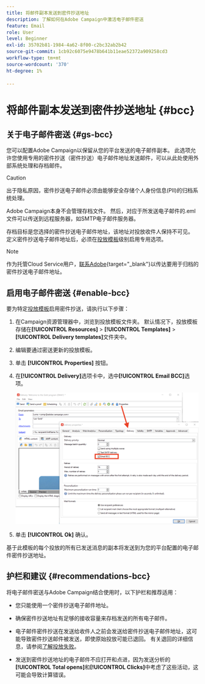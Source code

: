 ```yaml
---
title: 将邮件副本发送到密件抄送地址
description: 了解如何在Adobe Campaign中激活电子邮件密送
feature: Email
role: User
level: Beginner
exl-id: 35702b81-1984-4a62-8f00-c2bc32ab2b42
source-git-commit: 1cb92c6075e9478b641b11eae52372a909258cd3
workflow-type: tm+mt
source-wordcount: '370'
ht-degree: 1%

---
```


# 将邮件副本发送到密件抄送地址 {#bcc}

<!--
>[!NOTE]
>
>This capability is available starting Campaign v8.3. To check your version, refer to [this section](../start/compatibility-matrix.md#how-to-check-your-campaign-version-and-buildversion)-->

## 关于电子邮件密送 {#gs-bcc}

您可以配置Adobe Campaign以保留从您的平台发送的电子邮件副本。 此选项允许您使用专用的密件抄送（密件抄送）电子邮件地址发送邮件，可以从此处使用外部系统处理和存档邮件。

>[!CAUTION]
>
>出于隐私原因，密件抄送电子邮件必须由能够安全存储个人身份信息(PII)的归档系统处理。

Adobe Campaign本身不会管理存档文件。 然后，对应于所发送电子邮件的.eml文件可以传送到远程服务器，如SMTP电子邮件服务器。

存档目标是您选择的密件抄送电子邮件地址，该地址对投放收件人保持不可见。 定义密件抄送电子邮件地址后，必须在[投放模板](create-templates.md)级别启用专用选项。

>[!NOTE]
>
>作为托管Cloud Service用户，[联系Adobe](../start/campaign-faq.md#support){target="_blank"}以传达要用于归档的密件抄送电子邮件地址。

## 启用电子邮件密送 {#enable-bcc}

要为特定[投放模板](create-templates.md)启用密件抄送，请执行以下步骤：

1. 在Campaign资源管理器中，浏览到投放模板文件夹。 默认情况下，投放模板存储在&#x200B;**[!UICONTROL Resources]** > **[!UICONTROL Templates]** > **[!UICONTROL Delivery templates]**&#x200B;文件夹中。
1. 编辑要通过密送更新的投放模板。
1. 单击 **[!UICONTROL Properties]** 按钮。
1. 在&#x200B;**[!UICONTROL Delivery]**&#x200B;选项卡中，选中&#x200B;**[!UICONTROL Email BCC]**&#x200B;选项。

   ![](assets/email-bcc.png)

1. 单击 **[!UICONTROL Ok]** 确认。

基于此模板的每个投放的所有已发送消息的副本将发送到为您的平台配置的电子邮件密件抄送地址。

## 护栏和建议 {#recommendations-bcc}

将电子邮件密送与Adobe Campaign结合使用时，以下护栏和推荐适用：

* 您只能使用一个密件抄送电子邮件地址。

* 确保密件抄送地址有足够的接收容量来存档发送的所有电子邮件。

* 电子邮件密件抄送<!--with Enhanced MTA-->在发送给收件人之前会发送给密件抄送电子邮件地址，这可能导致密件抄送邮件被发送，即使原始投放可能已退回。 有关退回的详细信息，请参阅[了解投放失败](delivery-failures.md)。

* 发送到密件抄送地址的电子邮件不应打开和点进，因为发送分析的&#x200B;**[!UICONTROL Total opens]**&#x200B;和&#x200B;**[!UICONTROL Clicks]**&#x200B;中考虑了这些活动，这可能会导致计算错误。

<!--Only successfully sent emails are taken in account, bounces are not.-->
